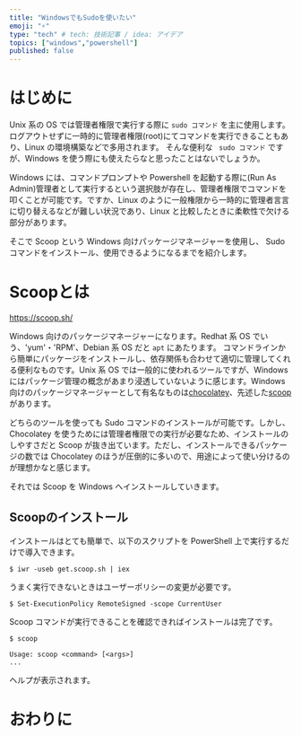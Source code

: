 ```yaml
---
title: "WindowsでもSudoを使いたい"
emoji: "⚡"
type: "tech" # tech: 技術記事 / idea: アイデア
topics: ["windows","powershell"]
published: false
---
```


# はじめに

Unix 系の OS では管理者権限で実行する際に `sudo コマンド` を主に使用します。ログアウトせずに一時的に管理者権限(root)にてコマンドを実行できることもあり、Linux の環境構築などで多用されます。
そんな便利な ` sudo コマンド` ですが、Windows を使う際にも使えたらなと思ったことはないでしょうか。

Windows には、コマンドプロンプトや Powershell を起動する際に(Run As Admin)管理者として実行するという選択肢が存在し、管理者権限でコマンドを叩くことが可能です。ですか、Linux のように一般権限から一時的に管理者言言に切り替えるなどが難しい状況であり、Linux と比較したときに柔軟性で欠ける部分があります。

そこで Scoop という Windows 向けパッケージマネージャーを使用し、 Sudo コマンドをインストール、使用できるようになるまでを紹介します。

# Scoopとは

https://scoop.sh/

Windows 向けのパッケージマネージャーになります。Redhat 系 OS でいう、'yum'・'RPM'、Debian 系 OS だと `apt` にあたります。
コマンドラインから簡単にパッケージをインストールし、依存関係も合わせて適切に管理してくれる便利なものです。Unix 系 OS では一般的に使われるツールですが、Windows にはパッケージ管理の概念があまり浸透していないように感じます。Windows 向けのパッケージマネージャーとして有名なものは[chocolatey](https://chocolatey.org/)、先述した[scoop](https://scoop.sh/)があります。

どちらのツールを使っても Sudo コマンドのインストールが可能です。しかし、Chocolatey を使うためには管理者権限での実行が必要なため、インストールのしやすさだと Scoop が抜き出ています。ただし、インストールできるパッケージの数では Chocolatey のほうが圧倒的に多いので、用途によって使い分けるのが理想かなと感じます。

それでは Scoop を Windows へインストールしていきます。

## Scoopのインストール

インストールはとても簡単で、以下のスクリプトを PowerShell 上で実行するだけで導入できます。

```shell:Powershell
$ iwr -useb get.scoop.sh | iex
```
うまく実行できないときはユーザーポリシーの変更が必要です。
```shell:Powershell
$ Set-ExecutionPolicy RemoteSigned -scope CurrentUser
```

Scoop コマンドが実行できることを確認できればインストールは完了です。
```shell:Powershell
$ scoop

Usage: scoop <command> [<args>]
...
```
ヘルプが表示されます。

# おわりに